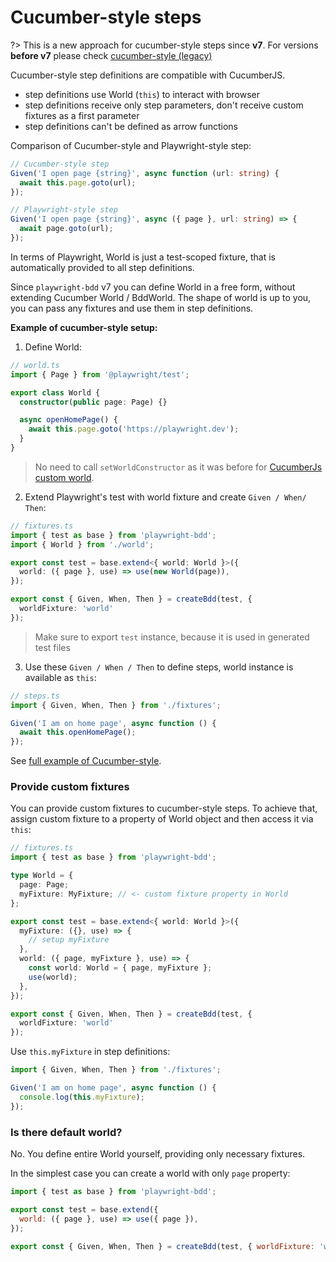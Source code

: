 # Cucumber-style steps

?> This is a new approach for cucumber-style steps since **v7**. For versions **before v7** please check [cucumber-style (legacy)](writing-steps/cucumber-style-legacy.md)

Cucumber-style step definitions are compatible with CucumberJS.

 * step definitions use World (`this`) to interact with browser
 * step definitions receive only step parameters, don't receive custom fixtures as a first parameter
 * step definitions can't be defined as arrow functions

Comparison of Cucumber-style and Playwright-style step:
```ts
// Cucumber-style step
Given('I open page {string}', async function (url: string) {
  await this.page.goto(url);
});

// Playwright-style step
Given('I open page {string}', async ({ page }, url: string) => {
  await page.goto(url);
});
```

In terms of Playwright, World is just a test-scoped fixture, that is automatically provided to all step definitions.

Since `playwright-bdd` v7 you can define World in a free form, without extending Cucumber World / BddWorld. The shape of world is up to you, you can pass any fixtures and use them in step definitions.

**Example of cucumber-style setup:**

1. Define World:

```ts
// world.ts
import { Page } from '@playwright/test';

export class World {
  constructor(public page: Page) {}

  async openHomePage() {
    await this.page.goto('https://playwright.dev');
  }
}
```

> No need to call `setWorldConstructor` as it was before for [CucumberJs custom world](https://github.com/cucumber/cucumber-js/blob/main/docs/support_files/world.md#custom-worlds).

2. Extend Playwright's test with world fixture and create `Given / When/ Then`:

```ts
// fixtures.ts
import { test as base } from 'playwright-bdd';
import { World } from './world';

export const test = base.extend<{ world: World }>({
  world: ({ page }, use) => use(new World(page)),
});

export const { Given, When, Then } = createBdd(test, { 
  worldFixture: 'world' 
});
```

> Make sure to export `test` instance, because it is used in generated test files

3. Use these `Given / When / Then` to define steps, world instance is available as `this`:

```ts
// steps.ts
import { Given, When, Then } from './fixtures';

Given('I am on home page', async function () {
  await this.openHomePage();
});
```

See [full example of Cucumber-style](https://github.com/vitalets/playwright-bdd/tree/main/examples/cucumber-style).

### Provide custom fixtures
You can provide custom fixtures to cucumber-style steps.
To achieve that, assign custom fixture to a property of World object 
and then access it via `this`:

```ts
// fixtures.ts
import { test as base } from 'playwright-bdd';

type World = {
  page: Page;
  myFixture: MyFixture; // <- custom fixture property in World
};

export const test = base.extend<{ world: World }>({
  myFixture: ({}, use) => {
    // setup myFixture
  },
  world: ({ page, myFixture }, use) => {
    const world: World = { page, myFixture };
    use(world);
  },
});

export const { Given, When, Then } = createBdd(test, { 
  worldFixture: 'world' 
});
```

Use `this.myFixture` in step definitions:
```ts
import { Given, When, Then } from './fixtures';

Given('I am on home page', async function () {
  console.log(this.myFixture);
});
```

### Is there default world?
No. You define entire World yourself, providing only necessary fixtures.

In the simplest case you can create a world with only `page` property:
```js
import { test as base } from 'playwright-bdd';

export const test = base.extend({
  world: ({ page }, use) => use({ page }),
});

export const { Given, When, Then } = createBdd(test, { worldFixture: 'world' });
```